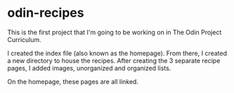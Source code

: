 # odin-recipes
This is the first project that I'm going to be working on in The Odin Project Curriculum.

I created the index file (also known as the homepage).
From there, I created a new directory to house the recipes.
After creating the 3 separate recipe pages, I added images, unorganized and organized lists.

On the homepage, these pages are all linked.